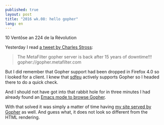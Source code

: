 ```yaml
---
published: true
layout: post
title: "2016 wk.08: hello gopher"
lang: en
---
```


10 Ventôse an 224 de la Révolution

Yesterday I read [a tweet by Charles Stross][tweet]:

> The MetaFilter gopher server is back after 15 years of downtime!!!
> gopher://gopher.metafilter.com

But I did remember that Gopher support had been dropped in Firefox 4.0
so I looked for a client. I knew that [sdfeu][] actively supports
Gopher so I headed there to do a quick check.

And I should not have got into that rabbit hole for in three minutes I
had already found an [Emacs mode to browse Gopher][gopher.el].

With that solved it was simply a matter of time having
[my site served by Gopher][itorres.net:70] as well. And guess what, it
does not look so different from the HTML rendering.

[mu4e]: 2016/02/18/mu4e/
[tweet]: https://twitter.com/cstross/status/703330852844007425
[sdfeu]: https://sdfeu.org/w/faq:gopher
[gopher.el]: https://github.com/ardekantur/gopher.el
[itorres.net:70]: http://itorres.net:70/notes/2016/02/
